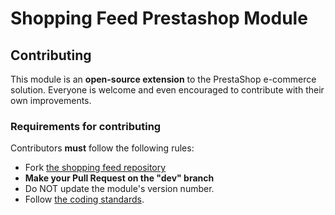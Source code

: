 # Shopping Feed Prestashop Module

## Contributing

This module is an **open-source extension** to the PrestaShop e-commerce solution. Everyone is welcome and even encouraged to contribute with their own improvements.

### Requirements for contributing

Contributors **must** follow the following rules:

* Fork [the shopping feed repository][2]
* **Make your Pull Request on the "dev" branch**
* Do NOT update the module's version number.
* Follow [the coding standards][1].

[1]: http://doc.prestashop.com/display/PS16/Coding+Standards
[2]: https://github.com/shoppingflux/shoppingfluxexport
